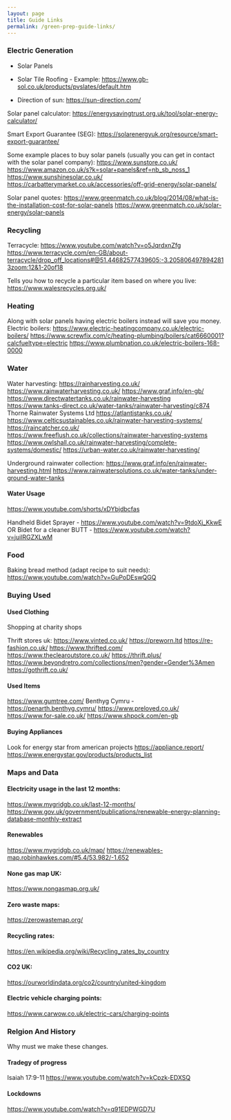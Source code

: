 ```yaml
---
layout: page
title: Guide Links
permalink: /green-prep-guide-links/
---
```


### Electric Generation

- Solar Panels
- Solar Tile Roofing - Example: <https://www.gb-sol.co.uk/products/pvslates/default.htm>

- Direction of sun:
<https://sun-direction.com/>

Solar panel calculator:
<https://energysavingtrust.org.uk/tool/solar-energy-calculator/>

Smart Export Guarantee (SEG):
<https://solarenergyuk.org/resource/smart-export-guarantee/>

Some example places to buy solar panels (usually you can get in contact with the solar panel company):
<https://www.sunstore.co.uk/>
<https://www.amazon.co.uk/s?k=solar+panels&ref=nb_sb_noss_1>
<https://www.sunshinesolar.co.uk/>
<https://carbatterymarket.co.uk/accessories/off-grid-energy/solar-panels/>

Solar panel quotes:
<https://www.greenmatch.co.uk/blog/2014/08/what-is-the-installation-cost-for-solar-panels>
<https://www.greenmatch.co.uk/solar-energy/solar-panels>

### Recycling
Terracycle:
<https://www.youtube.com/watch?v=o5JqrdxnZfg>
<https://www.terracycle.com/en-GB/about-terracycle/drop_off_locations#@51.44682577439605:-3.2058064978942813zoom:12&1-20of18>

Tells you how to recycle a particular item based on where you live:
<https://www.walesrecycles.org.uk/>

### Heating
Along with solar panels having electric boilers instead will save you money.
Electric boilers:
<https://www.electric-heatingcompany.co.uk/electric-boilers/>
<https://www.screwfix.com/c/heating-plumbing/boilers/cat6660001?calcfueltype=electric>
<https://www.plumbnation.co.uk/electric-boilers-168-0000>

### Water
Water harvesting:
<https://rainharvesting.co.uk/>
<https://www.rainwaterharvesting.co.uk/>
<https://www.graf.info/en-gb/>
<https://www.directwatertanks.co.uk/rainwater-harvesting>
<https://www.tanks-direct.co.uk/water-tanks/rainwater-harvesting/c874>
Thorne Rainwater Systems Ltd
<https://atlantistanks.co.uk/>
<https://www.celticsustainables.co.uk/rainwater-harvesting-systems/>
<https://raincatcher.co.uk/>
<https://www.freeflush.co.uk/collections/rainwater-harvesting-systems>
<https://www.owlshall.co.uk/rainwater-harvesting/complete-systems/domestic/>
<https://urban-water.co.uk/rainwater-harvesting/>

Underground rainwater collection:
<https://www.graf.info/en/rainwater-harvesting.html>
<https://www.rainwatersolutions.co.uk/water-tanks/under-ground-water-tanks>

#### Water Usage
<https://www.youtube.com/shorts/xDYbjdbcfas>

Handheld Bidet Sprayer - <https://www.youtube.com/watch?v=9tdoXj_KkwE>
OR
Bidet for a cleaner BUTT - <https://www.youtube.com/watch?v=juilRGZXLwM>

### Food
Baking bread method (adapt recipe to suit needs):
<https://www.youtube.com/watch?v=GuPoDEswQGQ>

### Buying Used

#### Used Clothing
Shopping at charity shops

Thrift stores uk:
<https://www.vinted.co.uk/>
<https://preworn.ltd>
<https://re-fashion.co.uk/>
<https://www.thrifted.com/>
<https://www.theclearoutstore.co.uk/>
<https://thrift.plus/>
<https://www.beyondretro.com/collections/men?gender=Gender%3Amen>
<https://gothrift.co.uk/>

#### Used Items
<https://www.gumtree.com/>
Benthyg Cymru - <https://penarth.benthyg.cymru/>
<https://www.preloved.co.uk/>
<https://www.for-sale.co.uk/>
<https://www.shpock.com/en-gb>

#### Buying Appliances
Look for energy star from american projects
<https://appliance.report/>
<https://www.energystar.gov/products/products_list>

### Maps and Data
#### Electricity usage in the last 12 months:
<https://www.mygridgb.co.uk/last-12-months/>
<https://www.gov.uk/government/publications/renewable-energy-planning-database-monthly-extract>

#### Renewables
<https://www.mygridgb.co.uk/map/>
<https://renewables-map.robinhawkes.com/#5.4/53.982/-1.652>

#### None gas map UK:
<https://www.nongasmap.org.uk/>

#### Zero waste maps:
<https://zerowastemap.org/>

#### Recycling rates:
<https://en.wikipedia.org/wiki/Recycling_rates_by_country>

#### CO2 UK:
<https://ourworldindata.org/co2/country/united-kingdom>

#### Electric vehicle charging points:
<https://www.carwow.co.uk/electric-cars/charging-points>

### Relgion And History
Why must we make these changes.

#### Tradegy of progress
Isaiah 17:9-11
<https://www.youtube.com/watch?v=kCpzk-EDXSQ>

#### Lockdowns
<https://www.youtube.com/watch?v=q91EDPWGD7U>
